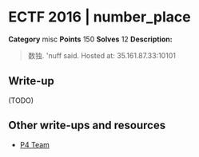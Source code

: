 # ECTF 2016 | number_place

**Category** misc
**Points** 150
**Solves** 12
**Description:**
> 数独. 'nuff said. Hosted at: 35.161.87.33:10101

## Write-up

(TODO)

## Other write-ups and resources

* [P4 Team](https://github.com/p4-team/ctf/tree/master/2016-10-23-ectf/misc_150)
